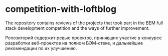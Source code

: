 # competition-with-loftblog

The repository contains reviews of the projects that took part in the BEM full stack development competition and the ways of further improvement.

Репозиторий содержит ревью проектов, принявших участие в конкурсе разработки веб-проектов на полном БЭМ-стеке, и дальнейшие рекомендации по их улучшению.
